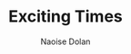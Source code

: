 ---
title: "Exciting Times"
author: "Naoise Dolan"
isbn: "0062968742"
isbn13: "9780062968746"
rating: "5"
publisher: "Ecco"
pages: "243"
publishYear: "2020"
read: "2020"
goodreads_id: "50175419"
---